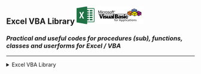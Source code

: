 ## Excel VBA Library  ![Excel](images/ms_excel.png?raw=true)  ![VBA](images/vba.png?raw=true)
### *Practical and useful codes for procedures (sub), functions, classes and userforms for Excel / VBA*
***
<details>
  <summary>Excel VBA Library</summary>
  <blockquote>
      <details>
      <summary>Text Functions</summary>        
      <blockquote>
        <ul>
          <li>
            <a href="https://github.com/Maux" title="Fx_Count_Occurrences" alt="Fx_Count_Occurrences">Fx_Count_Occurrences</a><br>
            Returns a Long specifying the number of occurrences of a string within another. Comparison mode available for distinction or not between uppercase and lowercase.
          </li>
          <li>
            Fx_Count_Words<br>
              Returns the number of words in a text, using the standard delimiter (space) between words.
          </li>
        </ul>
      </blockquote>
      </details>
  </blockquote>
</details>
